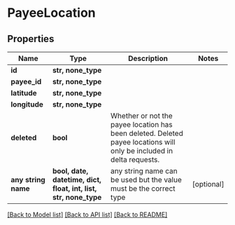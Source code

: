 # PayeeLocation


## Properties
Name | Type | Description | Notes
------------ | ------------- | ------------- | -------------
**id** | **str, none_type** |  | 
**payee_id** | **str, none_type** |  | 
**latitude** | **str, none_type** |  | 
**longitude** | **str, none_type** |  | 
**deleted** | **bool** | Whether or not the payee location has been deleted.  Deleted payee locations will only be included in delta requests. | 
**any string name** | **bool, date, datetime, dict, float, int, list, str, none_type** | any string name can be used but the value must be the correct type | [optional]

[[Back to Model list]](../README.md#documentation-for-models) [[Back to API list]](../README.md#documentation-for-api-endpoints) [[Back to README]](../README.md)


